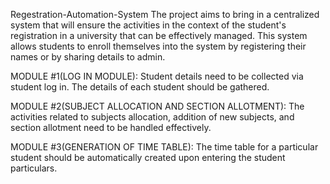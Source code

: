Regestration-Automation-System The project aims to bring in a centralized system that will ensure the activities in the context of the student's registration in a university that can be effectively managed. This system allows students to enroll themselves into the system by registering their names or by sharing details to admin.


MODULE #1(LOG IN MODULE): 
      Student details need to be collected via student log in. The details of each student should be gathered. 
      
MODULE #2(SUBJECT ALLOCATION AND SECTION ALLOTMENT): 
      The activities related to subjects allocation, addition of new subjects, and section allotment need to be handled effectively. 
      
MODULE #3(GENERATION OF TIME TABLE): 
      The time table for a particular student should be automatically created upon entering the student particulars.

